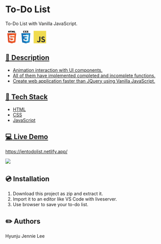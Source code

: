 # To-Do List
To-Do List with Vanilla JavaScript.

<img src="https://raw.githubusercontent.com/devicons/devicon/master/icons/html5/html5-original-wordmark.svg" alt="html5" width="40" height="40"/> <a href="https://www.w3schools.com/css/" target="_blank" rel="noreferrer"> <img src="https://raw.githubusercontent.com/devicons/devicon/master/icons/css3/css3-original-wordmark.svg" alt="css3" width="40" height="40"/></a> <a href="https://developer.mozilla.org/en-US/docs/Web/JavaScript" target="_blank" rel="noreferrer"> <img src="https://raw.githubusercontent.com/devicons/devicon/master/icons/javascript/javascript-original.svg" alt="javascript" width="40" height="40"/>
  
## 🌱 Description
- Animation interaction with UI components.
- All of them have implemented completed and incomplete functions.
- Create web application faster than JQuery using Vanilla JavaScript.

## 📌 Tech Stack
- HTML
- CSS
- JavaScript

## :computer: Live Demo
https://jentodolist.netlify.app/
<div><img src="https://imgur.com/a/EfhwVLv"></img></div>
  
  
## :cd: Installation
1. Download this project as zip and extract it.
2. Import it to an editor like VS Code with liveserver. 
3. Use browser to save your to-do list.

## :pencil2: Authors
Hyunju Jennie Lee
